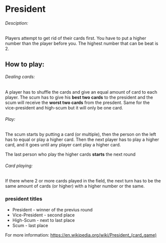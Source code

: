 # President
###### Desciption: 

Players attempt to get rid of their cards first. You have to put a higher number than the player before you. The highest number that can be beat is 2. 

## How to play: 

###### Dealing cards: 
A player has to shuffle the cards and give an equal amount of card to each player. The scum has to give his **best two cards** to the president and the scum will receive the **worst two cards** from the presdent. Same for the vice-president and high-scum but it will only be one card.

###### Play: 
The scum starts by putting a card (or multiple), then the person on the left has to equal or play a higher card. Then the next player has to play a higher card, and it goes until any player cant play a higher card. 

The last person who play the higher cards **starts** the next round

###### Card playing: 

If there where 2 or more cards played in the field, the next turn has to be the same amount of cards (or higher) with a higher number or the same. 

### president titles

* President - winner of the previus round
* Vice-President - second place
* High-Scum - next to last place
* Scum - last place



For more information: 
https://en.wikipedia.org/wiki/President_(card_game)
